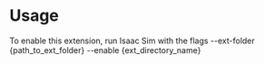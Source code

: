 # Usage

To enable this extension, run Isaac Sim with the flags --ext-folder {path_to_ext_folder} --enable {ext_directory_name}

